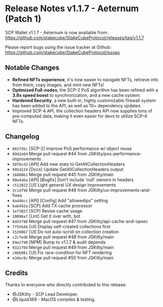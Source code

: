 # Release Notes v1.1.7 - Aeternum (Patch 1)

SCP Wallet v1.1.7 - Aeternum is now available from: https://github.com/stakecube/StakeCubeProtocol/releases/tag/v1.1.7

Please report bugs using the issue tracker at Github: https://github.com/stakecube/StakeCubeProtocol/issues

## Notable Changes

- **Refined NFTs experience**, it's now easier to navigate NFTs, retrieve info from them, copy images, and mint new NFTs!
- **Optimized Full-nodes**, the SCP-2 PoS algorithm has been refined with a **3.8x speed boost** to synchronization, and a new cache system.
- **Hardened Security**, a new built-in, highly customizable firewall system has been added to the API, as well as 10+ dependency updates.
- Improved SCP-4 API, the collection headers API now supplies tons of pre-computed data, making it even easier for devs to utilize SCP-4 NFTs.

## Changelog

- `602fd5c` [SCP-2] Improve PoS performance w/ object reuse  
- `89d2e84` Merge pull request #44 from JSKitty/pos-performance-improvements  
- `50f8cd3` [API] Add new stats to GetAllCollectionHeaders  
- `995d124` [Docs] Update GetAllCollectionHeaders output  
- `1608861` Merge pull request #45 from JSKitty/main  
- `98e4a6a` [API] [Bugfix] Don't include 'null' owners in headers  
- `c512022` [UI] Light general UX design improvements  
- `3c14f96` Merge pull request #46 from JSKitty/ux-improvements-and-fixes  
- `4a446cc` [API] [Config] Add "allowedips" setting  
- `bab492a` [SCP] Add TX cache processor  
- `1ef3027` [SCP] Revise cache usage  
- `10096a7` [Lint] Get it over with, bot  
- `0d43f98` Merge pull request #47 from JSKitty/api-cache-and-opsec  
- `775564b` [UI] Display self-created collections first  
- `1539067` [UI] Do not auto-scroll on collection creation  
- `c2c7ed6` Merge pull request #48 from JSKitty/main  
- `b9e2790` [NPM] Bump to v1.1.7 & audit depends  
- `9321f04` Merge pull request #49 from JSKitty/main  
- `c8bb081` [UI] Fix race-condition for NFT rendering  
- `e3dec9c` Merge pull request #50 from JSKitty/main  

## Credits

Thanks to everyone who directly contributed to this release:

- @JSKitty - SCP Lead Developer.
- @Liquid369 - MacOS compiles & testing.
